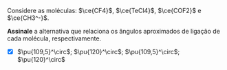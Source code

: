 Considere as moléculas: $\ce{CF4}$, $\ce{TeCl4}$, $\ce{COF2}$ e $\ce{CH3^-}$.

**Assinale** a alternativa que relaciona os ângulos aproximados de ligação  de cada molécula, respectivamente.

- [x] $\pu{109,5}^\circ$; $\pu{120}^\circ$; $\pu{109,5}^\circ$; $\pu{120}^\circ$

